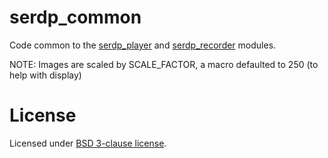 # serdp_common

Code common to the [serdp_player](https://github.com/apl-ocean-engineering/serdp_player) and [serdp_recorder](https://github.com/apl-ocean-engineering/serdp_recorder) modules.  

NOTE: Images are scaled by SCALE_FACTOR, a macro defaulted to 250 (to help with display)  

# License

Licensed under [BSD 3-clause license](LICENSE).
